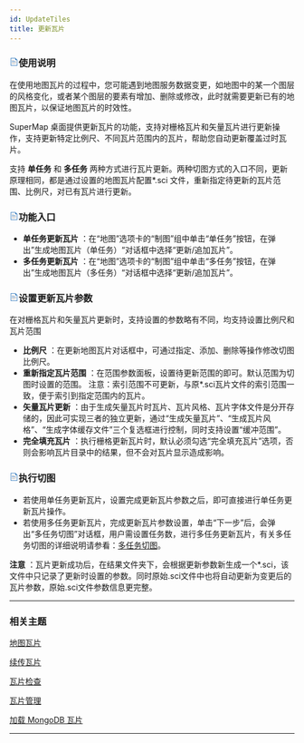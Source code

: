 ```yaml
---
id: UpdateTiles
title: 更新瓦片
---
```

### ![](../img/read.gif)使用说明

在使用地图瓦片的过程中，您可能遇到地图服务数据变更，如地图中的某一个图层的风格变化，或者某个图层的要素有增加、删除或修改，此时就需要更新已有的地图瓦片，以保证地图瓦片的时效性。

SuperMap 桌面提供更新瓦片的功能，支持对栅格瓦片和矢量瓦片进行更新操作，支持更新特定比例尺、不同瓦片范围内的瓦片，帮助您自动更新覆盖过时瓦片。

支持 **单任务** 和 **多任务** 两种方式进行瓦片更新。两种切图方式的入口不同，更新原理相同，都是通过设置的地图瓦片配置*.sci
文件，重新指定待更新的瓦片范围、比例尺，对已有瓦片进行更新。

### ![](../img/read.gif)功能入口

  * **单任务更新瓦片** ：在“地图”选项卡的“制图”组中单击“单任务”按钮，在弹出”生成地图瓦片（单任务）“对话框中选择“更新/追加瓦片”。
  * **多任务更新瓦片** ：在“地图”选项卡的“制图”组中单击“多任务”按钮，在弹出”生成地图瓦片（多任务）“对话框中选择“更新/追加瓦片”。

### ![](../img/read.gif)设置更新瓦片参数

在对栅格瓦片和矢量瓦片更新时，支持设置的参数略有不同，均支持设置比例尺和瓦片范围

  * **比例尺** ：在更新地图瓦片对话框中，可通过指定、添加、删除等操作修改切图比例尺。
  * **重新指定瓦片范围** ：在范围参数面板，设置待更新范围的即可。默认范围为切图时设置的范围。 注意：索引范围不可更新，与原*.sci瓦片文件的索引范围一致，便于索引到指定范围内的瓦片。
  * **矢量瓦片更新** ：由于生成矢量瓦片时瓦片、瓦片风格、瓦片字体文件是分开存储的，因此可实现三者的独立更新，通过“生成矢量瓦片”、“生成瓦片风格”、“生成字体缓存文件”三个复选框进行控制，同时支持设置“缓冲范围”。
  * **完全填充瓦片** ：执行栅格更新瓦片时，默认必须勾选“完全填充瓦片”选项，否则会影响瓦片目录中的结果，但不会对瓦片显示造成影响。

### ![](../img/read.gif)执行切图

  * 若使用单任务更新瓦片，设置完成更新瓦片参数之后，即可直接进行单任务更新瓦片操作。
  * 若使用多任务更新瓦片，完成更新瓦片参数设置，单击“下一步”后，会弹出“多任务切图”对话框，用户需设置任务数，进行多任务更新瓦片，有关多任务切图的详细说明请参看：[多任务切图](MultiTaskStep)。

**注意**
：瓦片更新成功后，在结果文件夹下，会根据更新参数新生成一个*.sci，该文件中只记录了更新时设置的参数。同时原始.sci文件中也将自动更新为变更后的瓦片参数，原始.sci文件参数信息更完整。

  

* * *

### 相关主题

 [地图瓦片](MapTiles)

 [续传瓦片](RecoverTiles)

 [瓦片检查](CheckTlies)

 [瓦片管理](MongoDBTilesManger)

 [加载 MongoDB 瓦片](AddMongoDBTiles)

[](http://www.supermap.com)  
  
---

